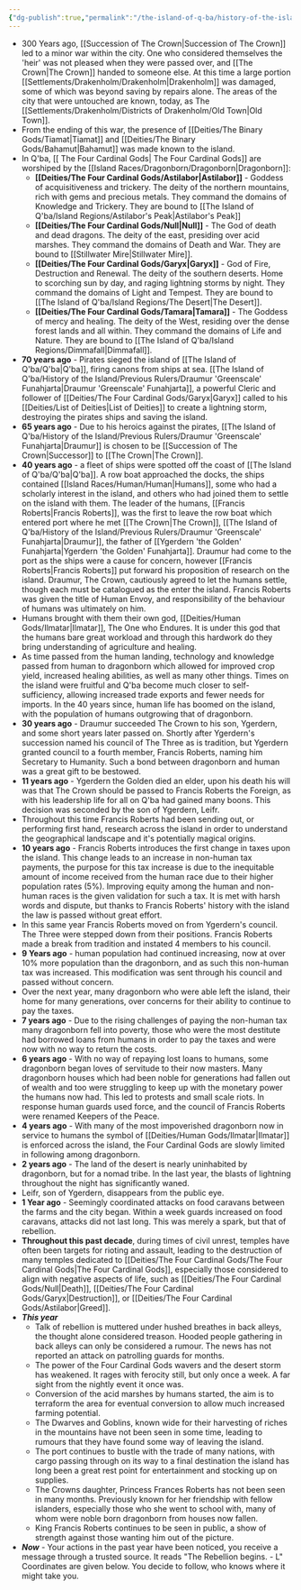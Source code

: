 ```yaml
---
{"dg-publish":true,"permalink":"/the-island-of-q-ba/history-of-the-island/1-timeline/"}
---
```



- 300 Years ago, [[Succession of The Crown\|Succession of The Crown]] led to a minor war within the city. One who considered themselves the 'heir' was not pleased when they were passed over, and [[The Crown\|The Crown]] handed to someone else. At this time a large portion [[Settlements/Drakenholm/Drakenholm\|Drakenholm]] was damaged, some of which was beyond saving by repairs alone. The areas of the city that were untouched are known, today, as The [[Settlements/Drakenholm/Districts of Drakenholm/Old Town\|Old Town]].
- From the ending of this war, the presence of [[Deities/The Binary Gods/Tiamat\|Tiamat]] and [[Deities/The Binary Gods/Bahamut\|Bahamut]] was made known to the island.
- In Q'ba, [[ The Four Cardinal Gods\| The Four Cardinal Gods]] are worshiped by the [[Island Races/Dragonborn/Dragonborn\|Dragonborn]]:
	- **[[Deities/The Four Cardinal Gods/Astilabor\|Astilabor]]** - Goddess of acquisitiveness and trickery. The deity of the northern mountains, rich with gems and precious metals. They command the domains of Knowledge and Trickery. They are bound to [[The Island of Q'ba/Island Regions/Astilabor's Peak\|Astilabor's Peak]]
	- **[[Deities/The Four Cardinal Gods/Null\|Null]]** - The God of death and dead dragons. The deity of the east, presiding over acid marshes. They command the domains of Death and War. They are bound to [[Stillwater Mire\|Stillwater Mire]].
	- **[[Deities/The Four Cardinal Gods/Garyx\|Garyx]]** - God of Fire, Destruction and Renewal. The deity of the southern deserts. Home to scorching sun by day, and raging lightning storms by night. They command the domains of Light and Tempest. They are bound to [[The Island of Q'ba/Island Regions/The Desert\|The Desert]].
	- **[[Deities/The Four Cardinal Gods/Tamara\|Tamara]]** - The Goddess of mercy and healing. The deity of the West, residing over the dense forest lands and all within. They command the domains of Life and Nature. They are bound to [[The Island of Q'ba/Island Regions/Dimmafall\|Dimmafall]].
- **70 years ago** - Pirates sieged the island of [[The Island of Q'ba/Q'ba\|Q'ba]], firing canons from ships at sea. [[The Island of Q'ba/History of the Island/Previous Rulers/Draumur 'Greenscale' Funahjarta\|Draumur 'Greenscale' Funahjarta]], a powerful Cleric and follower of [[Deities/The Four Cardinal Gods/Garyx\|Garyx]] called to his [[Deities/List of Deities\|List of Deities]] to create a lightning storm, destroying the pirates ships and saving the island.
- **65 years ago** - Due to his heroics against the pirates, [[The Island of Q'ba/History of the Island/Previous Rulers/Draumur 'Greenscale' Funahjarta\|Draumur]] is chosen to be [[Succession of The Crown\|Successor]] to [[The Crown\|The Crown]].
- **40 years ago** - a fleet of ships were spotted off the coast of [[The Island of Q'ba/Q'ba\|Q'ba]]. A row boat approached the docks, the ships contained [[Island Races/Human/Human\|Humans]], some who had a scholarly interest in the island, and others who had joined them to settle on the island with them. The leader of the humans, [[Francis Roberts\|Francis Roberts]], was the first to leave the row boat which entered port where he met [[The Crown\|The Crown]], [[The Island of Q'ba/History of the Island/Previous Rulers/Draumur 'Greenscale' Funahjarta\|Draumur]], the father of [[Ygerdern 'the Golden' Funahjarta\|Ygerdern 'the Golden' Funahjarta]]. Draumur had come to the port as the ships were a cause for concern, however [[Francis Roberts\|Francis Roberts]] put forward his proposition of research on the island. Draumur, The Crown, cautiously agreed to let the humans settle, though each must be catalogued as the enter the island. Francis Roberts was given the title of Human Envoy, and responsibility of the behaviour of humans was ultimately on him.
- Humans brought with them their own god, [[Deities/Human Gods/Ilmatar\|Ilmatar]], The One who Endures. It is under this god that the humans bare great workload and through this hardwork do they bring understanding of agriculture and healing.
- As time passed from the human landing, technology and knowledge passed from human to dragonborn which allowed for improved crop yield, increased healing abilities, as well as many other things. Times on the island were fruitful and Q'ba become much closer to self-sufficiency, allowing increased trade exports and fewer needs for imports. In the 40 years since, human life has boomed on the island, with the population of humans outgrowing that of dragonborn.
- **30 years ago** - Draumur succeeded The Crown to his son, Ygerdern, and some short years later passed on. Shortly after Ygerdern's succession named his council of The Three as is tradition, but Ygerdern granted council to a fourth member, Francis Roberts, naming him Secretary to Humanity. Such a bond between dragonborn and human was a great gift to be bestowed.
- **11 years ago** - Ygerdern the Golden died an elder, upon his death his will was that The Crown should be passed to Francis Roberts the Foreign, as with his leadership life for all on Q'ba had gained many boons. This decision was seconded by the son of Ygerdern, Leifr.
- Throughout this time Francis Roberts had been sending out, or performing first hand, research across the island in order to understand the geographical landscape and it's potentially magical origins.
- **10 years ago** - Francis Roberts introduces the first change in taxes upon the island. This change leads to an increase in non-human tax payments, the purpose for this tax increase is due to the inequitable amount of income received from the human race due to their higher population rates (5%). Improving equity among the human and non-human races is the given validation for such a tax. It is met with harsh words and dispute, but thanks to Francis Roberts' history with the island the law is passed without great effort.
- In this same year Francis Roberts moved on from Ygerdern's council. The Three were stepped down from their positions. Francis Roberts made a break from tradition and instated 4 members to his council.
- **9 Years ago** - human population had continued increasing, now at over 10% more population than the dragonborn, and as such this non-human tax was increased. This modification was sent through his council and passed without concern.
- Over the next year, many dragonborn who were able left the island, their home for many generations, over concerns for their ability to continue to pay the taxes.
- **7 years ago** - Due to the rising challenges of paying the non-human tax many dragonborn fell into poverty, those who were the most destitute had borrowed loans from humans in order to pay the taxes and were now with no way to return the costs.
- **6 years ago** - With no way of repaying lost loans to humans, some dragonborn began loves of servitude to their now masters. Many dragonborn houses which had been noble for generations had fallen out of wealth and too were struggling to keep up with the monetary power the humans now had. This led to protests and small scale riots. In response human guards used force, and the council of Francis Roberts were renamed Keepers of the Peace.
- **4 years ago** - With many of the most impoverished dragonborn now in service to humans the symbol of [[Deities/Human Gods/Ilmatar\|Ilmatar]] is enforced across the island, the Four Cardinal Gods are slowly limited in following among dragonborn. 
- **2 years ago** - The land of the desert is nearly uninhabited by dragonborn, but for a nomad tribe. In the last year, the blasts of lightning throughout the night has significantly waned. 
- Leifr, son of Ygerdern, disappears from the public eye.
- **1 Year ago** - Seemingly coordinated attacks on food caravans between the farms and the city began. Within a week guards increased on food caravans, attacks did not last long. This was merely a spark, but that of rebellion.
- **Throughout this past decade**, during times of civil unrest, temples have often been targets for rioting and assault, leading to the destruction of many temples dedicated to [[Deities/The Four Cardinal Gods/The Four Cardinal Gods\|The Four Cardinal Gods]], especially those considered to align with negative aspects of life, such as [[Deities/The Four Cardinal Gods/Null\|Death]], [[Deities/The Four Cardinal Gods/Garyx\|Destruction]], or [[Deities/The Four Cardinal Gods/Astilabor\|Greed]].
- ***This year*** 
	- Talk of rebellion is muttered under hushed breathes in back alleys, the thought alone considered treason. Hooded people gathering in back alleys can only be considered a rumour. The news has not reported an attack on patrolling guards for months.
	- The power of the Four Cardinal Gods wavers and the desert storm has weakened. It rages with ferocity still, but only once a week. A far sight from the nightly event it once was.
	- Conversion of the acid marshes by humans started, the aim is to terraform the area for eventual conversion to allow much increased farming potential.
	- The Dwarves and Goblins, known wide for their harvesting of riches in the mountains have not been seen in some time, leading to rumours that they have found some way of leaving the island.
	- The port continues to bustle with the trade of many nations, with cargo passing through on its way to a final destination the island has long been a great rest point for entertainment and stocking up on supplies.
	- The Crowns daughter, Princess Frances Roberts has not been seen in many months. Previously known for her friendship with fellow islanders, especially those who she went to school with, many of whom were noble born dragonborn from houses now fallen.
	- King Francis Roberts continues to be seen in public, a show of strength against those wanting him out of the picture.
- ***Now*** - Your actions in the past year have been noticed, you receive a message through a trusted source. It reads "The Rebellion begins. - L" Coordinates are given below. You decide to follow, who knows where it might take you.

